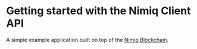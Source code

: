 # Getting started with the Nimiq Client API
A simple example application built on top of the [Nimiq Blockchain](https://github.com/nimiq/core-js).
